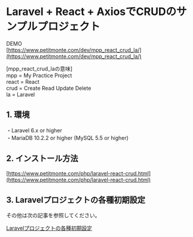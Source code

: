 # Laravel + React + AxiosでCRUDのサンプルプロジェクト
  
DEMO    
[https://www.petitmonte.com/dev/mpp_react_crud_la/](https://www.petitmonte.com/dev/mpp_react_crud_la/)  
  
[mpp_react_crud_laの意味]  
mpp = My Practice Project  
react = React  
crud = Create Read Update Delete  
la = Laravel     
    
## 1. 環境
・Laravel 6.x or higher  
・MariaDB 10.2.2 or higher (MySQL 5.5 or higher)  
 
## 2. インストール方法
[https://www.petitmonte.com/php/laravel-react-crud.html](https://www.petitmonte.com/php/laravel-react-crud.html)  
  
## 3. Laravelプロジェクトの各種初期設定
その他は次の記事を参照してください。  
  
[Laravelプロジェクトの各種初期設定](https://www.petitmonte.com/php/laravel_project.html)    
